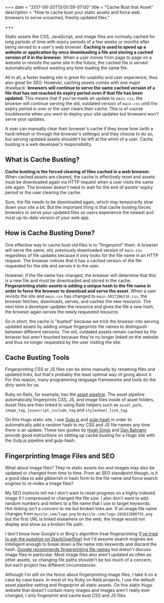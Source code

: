 +++
date = "2017-06-20T13:00:59-07:00"
title = "Cache Bust that Asset"
description = "How to cache bust your static assets and force web browsers to serve uncached, freshly updated files."

+++

Static assets like CSS, JavaScript, and image files are normally cached for long periods of time with expiry periods of a few weeks or months after being served to a user's web browser. **Caching is used to speed up a website or application by once downloading a file and storing a cached version of it in the browser.** When a user moves from page to page on a website or revisits the same site in the future, the cached file is served automatically without wasting any time loading the same file.

All in all, a faster loading site is great for usability and user experience, thus also great for SEO. However, caching assets comes with one major drawback: **browsers will continue to serve the same cached version of a file that has not reached its expiry period even if that file has been updated.** This means that if you've made an update to `main.css`, the browser will continue serving the old, outdated version of `main.css` until the expiry period is over or the user clears their cache. This is of course troublesome when you want to deploy your site updates but browsers won't serve your updates.

A user can manually clear their browser's cache if they know how (with a hard refresh or through the browser's settings) and they choose to do so, but serving updated assets shouldn't be left at the whim of a user. Cache busting is a web developer's responsibility.

## What is Cache Busting?
**Cache busting is the forced clearing of files cached in a web browser.** When cached assets are cleared, the cache is effectively reset and assets must be downloaded again via HTTP request when a user visits the same site again. The browser doesn't need to wait for the end of assets' expiry period or the user clearing the cache.

Sure, the file needs to be downloaded again, which may temporarily slow down your site a bit. But the important thing is that cache busting forces browsers to serve your updated files so users experience the newest and most up-to-date version of your web app.

## How is Cache Busting Done?
One effective way to cache bust old files is to "fingerprint" them. A browser will serve the same, old, previously downloaded version of `main.css` regardless of file updates because it only looks for the file name in an HTTP request. The browser notices that it has a cached version of the file requested for the site and serves it to the user.

However, if the file name has changed, the browser will determine that this is a new file and must be downloaded and stored in the cache. **Fingerprinting static assets is adding a unique hash to the file name in order to force the browser to download and serve the asset**. When a user revisits the site and `main.css` has changed to `main-2017206216.css`, the browser fetches, downloads, serves, and caches the new resource. The next time a developer updates the resource and gives the file a new hash, the browser again serves the newly requested resource.

So in short, the cache is "busted" because we trick the browser into serving updated assets by adding unique fingerprints file names to distinguish between different versions. The old, outdated assets remain cached by the browser but aren't touched because they're no longer linked on the website and thus no longer requested by the user visiting the site.

## Cache Busting Tools
Fingerprinting CSS or JS files can be done manually by renaming files and updated links, but that's probably the least optimal way of going about it. For this reason, many programming language frameworks and tools do the dirty work for us.

Ruby on Rails, for example, has the [asset pipeline](http://guides.rubyonrails.org/asset_pipeline.html). The asset pipeline automatically fingerprints CSS, JS, and image files inside of asset folders. Asset files are then linked to using Rails helpers such as `asset_path`, `image_tag`, `javascript_include_tag` and `stylesheet_link_tag`.

On this Hugo static site, I use [Gulp.js](http://gulpjs.com/) and [gulp-hash](https://www.npmjs.com/package/gulp-hash) in order to automatically add a random hash to my CSS and JS file names any time there is an update. These two guides by [Hugh Grigg](https://www.hughgrigg.com/posts/gulp-asset-versioning-hugo-data-files/) and [Dan Bahrami](http://danbahrami.io/articles/building-a-production-website-with-hugo-and-gulp-js/#cache-busting:c9938300a3bdba2018b469c2485ca2b6) provide good instructions on setting up cache busting for a Hugo site with the Gulp.js pipeline and gulp-hash.

## Fingerprinting Image Files and SEO
What about image files? They're static assets too and images may also be updated or changed from time to time. From an SEO standpoint though, is it a good idea to add gibberish in hash form to the file name *and* force search engines to re-index a image files?

My SEO instincts tell me I don't want to reset progress on a highly indexed image if I compressed or changed the file size. I also don't want to add random numbers and letters to a file name that I use to target keywords. Hot-linking isn't a concern to me but broken links are. If an image file name changes from `mysite.com/logo.png` to `mysite.com/logo-201612080755.png` but the first URL is linked elsewhere on the web, the image would not display and show as a broken file path.

I don't know how Google's or Bing's algorithm treat fingerprinting ([I've tried to ask the question on StackOverflow](https://webmasters.stackexchange.com/questions/106195/does-fingerprinting-image-file-names-hurt-seo-rankings)) but I'd assume search engines are intelligent enough to break down a file name into keywords and discard the hash. [Google recommends fingerprinting file names](https://developers.google.com/web/fundamentals/performance/optimizing-content-efficiency/http-caching?hl=en) but doesn't discuss image files in particular. Most image files also aren't updated as often as other assets, so changing file paths shouldn't be too much of a concern, but each project has different circumstances.

Although I'm still on the fence about fingerprinting image files, I take it on a case by case basis. In most of my Ruby on Rails projects, I use the default asset pipeline setting and fingerprint all static assets. On this static Hugo website that doesn't contain many images and images aren't really ever changed, I only fingerprint and cache bust CSS and JS files.
